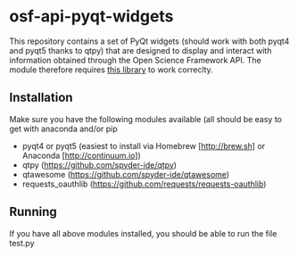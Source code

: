 # osf-api-pyqt-widgets
This repository contains a set of PyQt widgets (should work with both pyqt4 and pyqt5 thanks to qtpy) that are designed
to display and interact with information obtained through the Open Science Framework API. The module therefore requires
[this library](https://github.com/dschreij/osf-api-python-interface) to work correclty.

## Installation
Make sure you have the following modules available (all should be easy to get with anaconda and/or pip

- pyqt4 or pyqt5 (easiest to install via Homebrew [http://brew.sh] or Anaconda [http://continuum.io])
- qtpy (https://github.com/spyder-ide/qtpy)
- qtawesome (https://github.com/spyder-ide/qtawesome)
- requests_oauthlib (https://github.com/requests/requests-oauthlib)

## Running
If you have all above modules installed, you should be able to run the file test.py